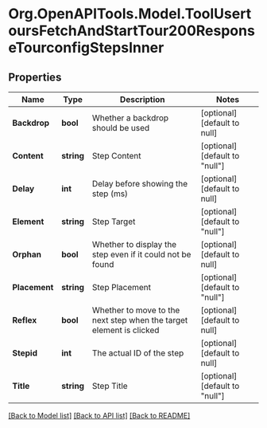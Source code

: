 # Org.OpenAPITools.Model.ToolUsertoursFetchAndStartTour200ResponseTourconfigStepsInner

## Properties

Name | Type | Description | Notes
------------ | ------------- | ------------- | -------------
**Backdrop** | **bool** | Whether a backdrop should be used | [optional] [default to null]
**Content** | **string** | Step Content | [optional] [default to "null"]
**Delay** | **int** | Delay before showing the step (ms) | [optional] [default to null]
**Element** | **string** | Step Target | [optional] [default to "null"]
**Orphan** | **bool** | Whether to display the step even if it could not be found | [optional] [default to null]
**Placement** | **string** | Step Placement | [optional] [default to "null"]
**Reflex** | **bool** | Whether to move to the next step when the target element is clicked | [optional] [default to null]
**Stepid** | **int** | The actual ID of the step | [optional] [default to null]
**Title** | **string** | Step Title | [optional] [default to "null"]

[[Back to Model list]](../README.md#documentation-for-models) [[Back to API list]](../README.md#documentation-for-api-endpoints) [[Back to README]](../README.md)

